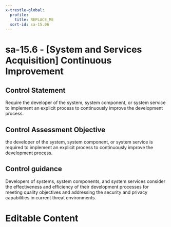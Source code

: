 ```yaml
---
x-trestle-global:
  profile:
    title: REPLACE_ME
  sort-id: sa-15.06
---
```


# sa-15.6 - \[System and Services Acquisition\] Continuous Improvement

## Control Statement

Require the developer of the system, system component, or system service to implement an explicit process to continuously improve the development process.

## Control Assessment Objective

the developer of the system, system component, or system service is required to implement an explicit process to continuously improve the development process.

## Control guidance

Developers of systems, system components, and system services consider the effectiveness and efficiency of their development processes for meeting quality objectives and addressing the security and privacy capabilities in current threat environments.

# Editable Content

<!-- Make additions and edits below -->
<!-- The above represents the contents of the control as received by the profile, prior to additions. -->
<!-- If the profile makes additions to the control, they will appear below. -->
<!-- The above markdown may not be edited but you may edit the content below, and/or introduce new additions to be made by the profile. -->
<!-- If there is a yaml header at the top, parameter values may be edited. Use --set-parameters to incorporate the changes during assembly. -->
<!-- The content here will then replace what is in the profile for this control, after running profile-assemble. -->
<!-- The current profile has no added parts for this control, but you may add new ones here. -->
<!-- Each addition must have a heading either of the form ## Control my_addition_name -->
<!-- or ## Part a. (where the a. refers to one of the control statement labels.) -->
<!-- "## Control" parts are new parts added after the statement part. -->
<!-- "## Part" parts are new parts added into the top-level statement part with that label. -->
<!-- Subparts may be added with nested hash levels of the form ### My Subpart Name -->
<!-- underneath the parent ## Control or ## Part being added -->
<!-- See https://ibm.github.io/compliance-trestle/tutorials/ssp_profile_catalog_authoring/ssp_profile_catalog_authoring for guidance. -->
